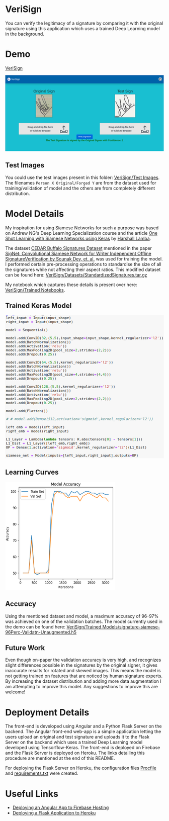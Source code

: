 # VeriSign

You can verify the legitimacy of a signature by comparing it with the original signature using this application which uses a trained Deep Learning model in the background.

# Demo

[VeriSign](https://veri-sign.web.app/)

<img src="README_Images/Demo Screenshot.png"/>

## Test Images

You could use the test images present in this folder: [VeriSign/Test Images](https://github.com/kartik2112/VeriSign/tree/master/Test%20Images). The filenames `Person X Original/Forged Y` are from the dataset used for training/validation of model and the others are from completely different distribution.

# Model Details

My inspiration for using Siamese Networks for such a purpose was based on Andrew NG's Deep Learning Specialization course and the article [One Shot Learning with Siamese Networks using Keras](https://towardsdatascience.com/one-shot-learning-with-siamese-networks-using-keras-17f34e75bb3d) by [Harshall Lamba](https://github.com/hlamba28).

The dataset [CEDAR Buffalo Signatures Dataset](http://www.cedar.buffalo.edu/NIJ/data/signatures.rar) mentioned in the paper [SigNet: Convolutional Siamese Network for Writer Independent Offline SignatureVerification by Sounak Dey, et. al.](https://arxiv.org/pdf/1707.02131.pdf) was used for training the model. I performed certain pre-processing operations to standardise the size of all the signatures while not affecting their aspect ratios. This modified dataset can be found here: [VeriSign/Datasets/StandardizedSignatures.tar.gz](https://github.com/kartik2112/VeriSign/blob/master/Datasets/StandardizedSignatures.tar.gz)

My notebook which captures these details is present over here: [VeriSign/Trained Notebooks](https://github.com/kartik2112/VeriSign/tree/master/Trained%20Notebooks). 

## Trained Keras Model

<img src="README_Images/Model.png"/>

## Learning Curves

<img src="README_Images/Learning Curves.png"/>

## Accuracy

Using the mentioned dataset and model, a maximum accuracy of 96-97% was achieved on one of the validation batches. The model currently used in the demo can be found here: [VeriSign/Trained Models/signature-siamese-96Perc-Validatn-Unaugmented.h5](https://github.com/kartik2112/VeriSign/blob/master/Trained%20Models/signature-siamese-96Perc-Validatn-Unaugmented.h5)

## Future Work

Even though on-paper the validation accuracy is very high, and recognizes slight differences possible in the signatures by the original signer, it gives inaccurate results for rotated and skewed images. This means the model is not getting trained on features that are noticed by human signature experts. By increasing the dataset distribution and adding more data augmentation I am attempting to improve this model. Any suggestions to improve this are welcome!

# Deployment Details

The front-end is developed using Angular and a Python Flask Server on the backend. The Angular front-end web-app is a simple application letting the users upload an original and test signature and uploads it to the Flask Server on the backend which uses a trained Deep Learning model developed using Tensorflow-Keras. The front-end is deployed on Firebase and the Flask Server is deployed on Heroku. The links detailing this procedure are mentioned at the end of this README.

For deploying the Flask Server on Heroku, the configuration files [Procfile](https://raw.githubusercontent.com/kartik2112/VeriSign/master/requirements.txt) and [requirements.txt](https://raw.githubusercontent.com/kartik2112/VeriSign/master/Procfile) were created.

# Useful Links

* [Deploying an Angular App to Firebase Hosting](https://alligator.io/angular/deploying-angular-app-to-firebase/)
* [Deploying a Flask Application to Heroku](https://stackabuse.com/deploying-a-flask-application-to-heroku/)

